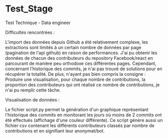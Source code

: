 # Test_Stage
Test Technique - Data engineer


Difficultés rencontrées :

L'import des données depuis Github a été relativement complexe, les extractions sont limités à un certain nombre de données par page (pagination de l'api github) en raison de performances. J'ai pu obtenir les données de chacun des contributeurs du repository Facebook/react en parcourant de manière peu orthodoxe ces différentes pages. Cependant, concernant l'historique des commits, je n'ai pas trouvé de solutions pour en récupérer la totalité.
De plus, n'ayant pas bien compris la consigne : Produire une visualisation, pour chaque nombre de contributions, la proportion des contributeurs qui ont réalisé ce nombre de contributions, je n'ai pu remplir cette tâche.

Visualisation de données :

Le fichier script.py permet la génération d'un graphique représentant l'historique des commits en monitorant les jours où moins de 2 commits ont été effectués (affichage d'une couleur différente). Ce script génère aussi un fichier csv contenant les différents contributeurs classés par nombre de contributions et en signifiant leur anonymat/bot.
